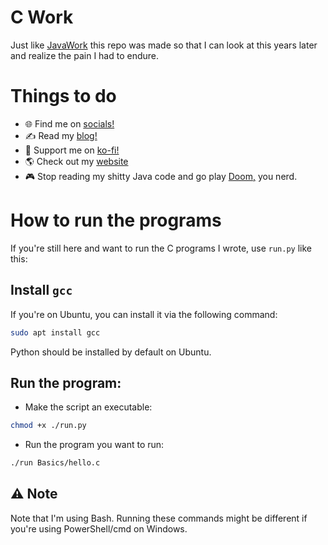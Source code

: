 # C Work

Just like [JavaWork](https://github.com/leen-neel/**javawork**) this repo was made so that I can look at this years later and realize the pain I had to endure.

# Things to do

- 🌐 Find me on [socials!](http://socials.and249.codes/)
- ✍️ Read my [blog!](https://blog.and249.codes/)
- 💸 Support me on [ko-fi!](https://ko-fi.com/and249)
- 🌎 Check out my [website](https://and249.codes/)
- 🎮 Stop reading my shitty Java code and go play [Doom,](https://store.steampowered.com/app/2280/DOOM_1993/) you nerd.

# How to run the programs

If you're still here and want to run the C programs I wrote, use `run.py` like this:

## Install `gcc`

If you're on Ubuntu, you can install it via the following command:

```bash
sudo apt install gcc
```

Python should be installed by default on Ubuntu.

## Run the program:

- Make the script an executable:

```bash
chmod +x ./run.py
```

- Run the program you want to run:

```bash
./run Basics/hello.c
```

## ⚠️ Note

Note that I'm using Bash. Running these commands might be different if you're using PowerShell/cmd on Windows.

